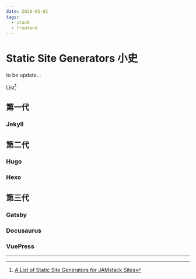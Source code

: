 ```yaml
---
date: 2020-05-02
tags:
  - stack
  - frontend
---
```


# Static Site Generators 小史
to be update...

List[^1]

## 第一代

### Jekyll

## 第二代

### Hugo

### Hexo

## 第三代

### Gatsby

### Docusaurus

### VuePress

---

[^1]: [A List of Static Site Generators for JAMstack Sites](https://www.staticgen.com/)

